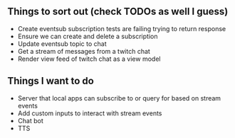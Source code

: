 ## Things to sort out (check TODOs as well I guess)

- Create eventsub subscription tests are failing trying to return response
- Ensure we can create and delete a subscription
- Update eventsub topic to chat
- Get a stream of messages from a twitch chat
- Render view feed of twitch chat as a view model

## Things I want to do

- Server that local apps can subscribe to or query for based on stream events
- Add custom inputs to interact with stream events
- Chat bot
- TTS
